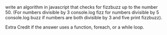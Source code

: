write an algorithm in javascript that checks for fizzbuzz up to the number 50. (For numbers divisible by 3 console.log fizz for numbers divisible by 5 console.log buzz if numbers are both divisible by 3 and five print fizzbuzz).

Extra Credit if the answer uses a function, foreach, or a while loop.  
